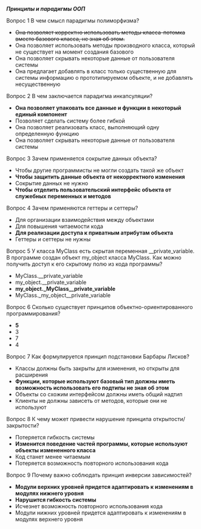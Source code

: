 **_Принципы и парадигмы ООП_**
 
 Вопрос 1 В чем смысл парадигмы полиморфизма?
 * ~~Она позволяет корректно использовать методы класса-потомка вместо базового класса, не зная об этом.~~
 * Она позволяет использовать методы производного класса, который не существует на момент создания базового 
 * Она позволяет скрывать некоторые данные от пользователя системы
 * Она предлагает добавлять в класс только существенную для системы информацию о прототипируемом  объекте, и не добавлять несущественную
 
Вопрос 2 В чем заключается парадигма инкапсуляции? 
 * **Она позволяет упаковать все данные и функции в некоторый единый компонент** 
 * Позволяет сделать систему более гибкой
 * Она позволяет реализовать класс, выполняющий одну определенную функцию
 * Она позволяет скрывать некоторые данные от пользователя системы  

Вопрос 3 Зачем применяется сокрытие данных объекта?
 * Чтобы другие программисты не могли создать такой же объект
 * **Чтобы защитить данные объекта от некорректного изменения**
 * Сокрытие данных не нужно
 * **Чтобы отделить пользовательский интерфейс объекта от служебных переменных и методов**
 
 Вопрос 4 Зачем применяются геттеры и сеттеры?
 * Для организации взаимодействия между объектами
 * Для повышения читаемости кода
 * **Для реализации доступа к приватным атрибутам объекта**
 * Геттеры и сеттеры не нужны
 
 Вопрос 5 У класса MyClass есть скрытая переменная __private_variable. В программе создан объект my_object класса MyClass. Как можно получить доступ к его скрытому полю из кода программы?
 * MyClass.__private_variable  
 * my_object.__private_variable  
 * **my_object._MyClass__private_variable**  
 * MyClass._my_object__private_variable
 
 Вопрос 6 Сколько существует принципов объектно-ориентированного программирования?
 * **5**
 * 3
 * 7
 * 4
 
 Вопрос 7 Как формулируется принцип подстановки Барбары Лисков?
 * Классы должны быть закрыты для изменения, но открыты для расширения
 * **Функции,
которые используют базовый тип должны иметь возможность использовать его подтипы
не зная об этом**    
 * Объекты со схожим интерфейсом должны иметь общий надтип
 * Клиенты не должны зависеть от методов, которые они не используют
 
 Вопрос 8 К чему может привести нарушение принципа открытости/закрытости?
 * Потеряется гибкость системы
 * **Изменится поведение частей программы, которые используют объекты измененного класса**
 * Код станет менее читаемым
 * Потеряется возможность повторного использования кода
 
 Вопрос 9 Почему важно соблюдать принцип инверсии зависимостей?
 * **Модули верхних уровней придется адаптировать к изменениям в модулях нижнего уровня**
 * **Нарушится гибкость системы**
 * Исчезнет возможность повторного использования кода 
 * Модули нижних уровней придется адаптировать к изменениям в модулях верхнего уровня